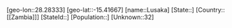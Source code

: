 ﻿---
location: [-15.41667,28.28333]
type: City
tags:
- geo/City


SpocWebEntityId: 35945
isDeleted: false
confidential: public

---
[geo-lon::28.28333]
[geo-lat::-15.41667]
[name::Lusaka]
[State::]
[Country::[[Zambia]]]
[StateId::]
[Population::]
[Unknown::32]


